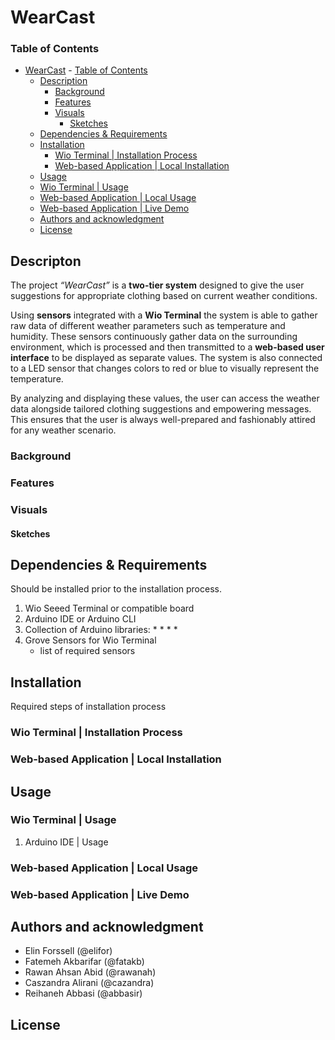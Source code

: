 # WearCast


### Table of Contents
- [WearCast](#wearcast)
       - [Table of Contents](#table-of-contents)
   - [Description](#descripton)
       - [Background](#background)
       - [Features](#features)
       - [Visuals](#visuals)
           - [Sketches](#sketches)
   - [Dependencies & Requirements](#dependencies--requirements)
   - [Installation](#installation)
       - [Wio Terminal | Installation Process](#wio-terminal--installation-process)
       - [Web-based Application | Local Installation](#web-based-application--local-installation)
   - [Usage](#usage)
   - [Wio Terminal | Usage](#wio-terminal--usage)
   - [Web-based Application | Local Usage](#web-based-application--local-usage)
   - [Web-based Application | Live Demo](#web-based-application--live-demo)
   - [Authors and acknowledgment](#authors-and-acknowledgment)
   - [License](#license)

## Descripton
The project _“WearCast”_ is a __two-tier system__ designed to give the user suggestions for appropriate clothing based on current weather conditions. 

Using __sensors__ integrated with a __Wio Terminal__ the system is able to gather raw data of different weather parameters such as temperature and humidity. These sensors continuously gather data on the surrounding environment, which is processed and then transmitted to a __web-based user interface__ to be displayed as separate values. The system is also connected to a LED sensor that changes colors to red or blue to visually represent the temperature.

By analyzing and displaying these values, the user can access the weather data alongside tailored clothing suggestions and empowering messages. This ensures that the user is always well-prepared and fashionably attired for any weather scenario.

### Background

### Features

### Visuals

#### Sketches

## Dependencies & Requirements
Should be installed prior to the installation process.

1. Wio Seeed Terminal or compatible board
2. Arduino IDE or Arduino CLI
3. Collection of Arduino libraries:
   *
   *
   *
   *
4. Grove Sensors for Wio Terminal
   * list of required sensors


## Installation
Required steps of installation process


### Wio Terminal | Installation Process


### Web-based Application | Local Installation

## Usage

### Wio Terminal | Usage
1. Arduino IDE | Usage


### Web-based Application | Local Usage


### Web-based Application | Live Demo


## Authors and acknowledgment
* Elin Forssell (@elifor)
* Fatemeh Akbarifar (@fatakb)
* Rawan Ahsan Abid (@rawanah)
* Caszandra Alirani (@cazandra)
* Reihaneh Abbasi (@abbasir)


## License





